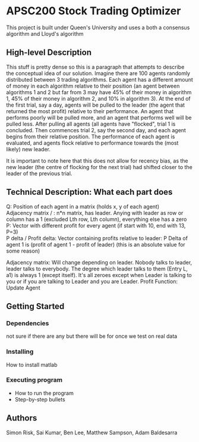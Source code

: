 # APSC200 Stock Trading Optimizer

This project is built under Queen's University and uses a both a consensus algorithm and Lloyd's algorithm

## High-level Description

This stuff is pretty dense so this is a paragraph that attempts to describe the conceptual idea of our solution. Imagine there are 100 agents randomly distributed between 3 trading algorithms. Each agent has a different amount of money in each algorithm relative to their position (an agent between algorithms 1 and 2 but far from 3 may have 45% of their money in algorithm 1, 45% of their money in algorithm 2, and 10% in algorithm 3). At the end of the first trial, say a day, agents will be pulled to the leader (the agent that returned the most profit) relative to their performance. An agent that performs poorly will be pulled more, and an agent that performs well will be pulled less. After pulling all agents (all agents have "flocked", trial 1 is concluded. Then commences trial 2, say the second day, and each agent begins from their relative position. The performance of each agent is evaluated, and agents flock relative to performance towards the (most likely) new leader.

It is important to note here that this does not allow for recency bias, as the new leader (the centre of flocking for the next trial) had shifted closer to the leader of the previous trial. 

## Technical Description: What each part does

Q: Position of each agent in a matrix (holds x, y of each agent)  
Adjacency matrix / : n*n matrix, has leader. Anying with leader as row or column has a 1 (excluded Lth row, Lth column), everything else has a zero  
P: Vector with different profit for every agent (if start with 10, end with 13, P=3)  
P delta / Profit delta: Vector containing profits relative to leader: P Delta of agent 1 is (profit of agent 1 - profit of leader) (this is an absolute value for some reason)  

Adjacency matrix: Will change depending on leader. Nobody talks to leader, leader talks to everybody. The degree which leader talks to them (Entry L, a1) is always 1 (except itself). It's all zeroes except when Leader is talking to you or if you are talking to Leader and you are Leader.
Profit Function:  
Update Agent  


## Getting Started

### Dependencies

not sure if there are any but there will be for once we test on real data

### Installing

How to install matlab

### Executing program

* How to run the program
* Step-by-step bullets

## Authors

Simon Risk, Sai Kumar, Ben Lee, Matthew Sampson, Adam Baldesarra
